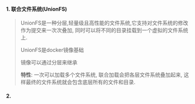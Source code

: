 #### 1. 联合文件系统(UnionFS)

> UnionFS是一种分层,轻量级且高性能的文件系统,它支持对文件系统的修改作为提交来一次次叠加, 同时可以将不同的目录挂载到一个虚拟的文件系统上.
>
> UnionFS是docker镜像基础
>
> 镜像可以通过分层来继承
>
> **特性**: 一次可以加载多个文件系统, 联合加载会把各层文件系统叠加起来, 这样最终的文件系统就会包含底层所有的文件和目录.

#### 2.
